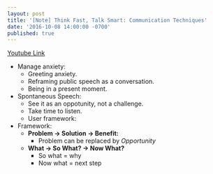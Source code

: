 ```yaml
---
layout: post
title: '[Note] Think Fast, Talk Smart: Communication Techniques'
date: '2016-10-08 14:00:00 -0700'
published: true
---
```


[Youtube Link](https://youtu.be/HAnw168huqA)

- Manage anxiety:
  - Greeting anxiety.
  - Reframing public speech as a conversation.
  - Being in a present moment.
- Spontaneous Speech:
  - See it as an oppotunity, not a challenge.
  - Take time to listen.
  - User framework:
- Framework:
  - **Problem -> Solution -> Benefit:**
    - Problem can be replaced by *Opportunity*
  - **What -> So What? -> Now What?**
    - So what = why
    - Now what = next step
